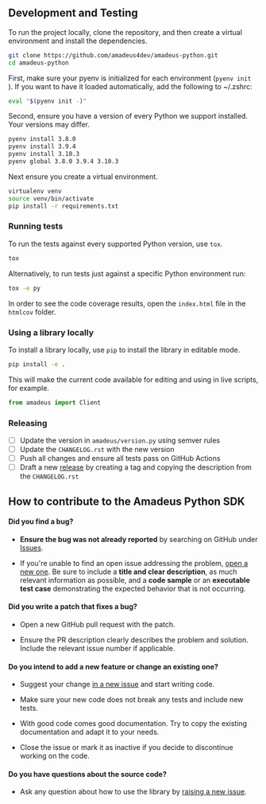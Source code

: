 ## Development and Testing

To run the project locally, clone the repository, and then create a virtual environment and install the dependencies.
```sh
git clone https://github.com/amadeus4dev/amadeus-python.git
cd amadeus-python
```

First, make sure your pyenv is initialized for each environment (`pyenv init `).
If you want to have it loaded automatically, add the following to ~/.zshrc:

```sh
eval "$(pyenv init -)"
```

Second, ensure you have a version of every Python we support installed. Your versions may differ.

```sh
pyenv install 3.8.0
pyenv install 3.9.4
pyenv install 3.10.3
pyenv global 3.8.0 3.9.4 3.10.3
```

Next ensure you create a virtual environment.

```sh
virtualenv venv
source venv/bin/activate
pip install -r requirements.txt
```

### Running tests

To run the tests against every supported Python version, use `tox`.

```sh
tox
```

Alternatively, to run tests just against a specific Python environment run:

```sh
tox -e py
```

In order to see the code coverage results, open the `index.html` file in the `htmlcov` folder.

### Using a library locally

To install a library locally, use `pip` to install the library in editable mode.

```sh
pip install -e .
```

This will make the current code available for editing and using in live scripts, for example.

```py
from amadeus import Client
```

### Releasing

- [ ] Update the version in `amadeus/version.py` using semver rules
- [ ] Update the `CHANGELOG.rst` with the new version
- [ ] Push all changes and ensure all tests pass on GitHub Actions
- [ ] Draft a new [release](https://github.com/amadeus4dev/amadeus-java/releases/new) by creating a tag and copying the description from the `CHANGELOG.rst`

## How to contribute to the Amadeus Python SDK

#### **Did you find a bug?**

* **Ensure the bug was not already reported** by searching on GitHub under [Issues](https://github.com/amadeus4dev/amadeus-python/issues).

* If you're unable to find an open issue addressing the problem, [open a new one](https://github.com/amadeus4dev/amadeus-python/issues/new). Be sure to include a **title and clear description**, as much relevant information as possible, and a **code sample** or an **executable test case** demonstrating the expected behavior that is not occurring.

#### **Did you write a patch that fixes a bug?**

* Open a new GitHub pull request with the patch.

* Ensure the PR description clearly describes the problem and solution. Include the relevant issue number if applicable.

#### **Do you intend to add a new feature or change an existing one?**

* Suggest your change [in a new issue](https://github.com/amadeus4dev/amadeus-python/issues/new) and start writing code.

* Make sure your new code does not break any tests and include new tests.

* With good code comes good documentation. Try to copy the existing documentation and adapt it to your needs.

* Close the issue or mark it as inactive if you decide to discontinue working on the code.

#### **Do you have questions about the source code?**

* Ask any question about how to use the library by [raising a new issue](https://github.com/amadeus4dev/amadeus-python/issues/new).
